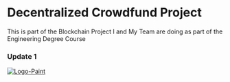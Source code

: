 # Decentralized Crowdfund Project
This is part of the Blockchain Project I and My Team are doing as part of the Engineering Degree Course


### Update 1

<a href="https://ibb.co/KKH2Tq8"><img src="https://i.ibb.co/tL5qVs1/Logo-Paint.png" alt="Logo-Paint" border="0"></a>
